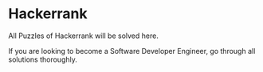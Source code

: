 # Hackerrank

All Puzzles of Hackerrank will be solved here.

If you are looking to become a Software Developer Engineer, go through all solutions thoroughly.
